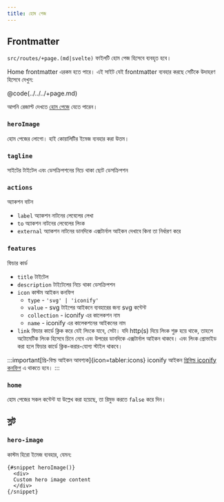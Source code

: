 ```yaml
---
title: হোম পেজ
---
```


## Frontmatter

`src/routes/+page.(md|svelte)` ফাইলটি হোম পেজ হিসেবে ব্যবহৃত হবে।

Home frontmatter এরকম হতে পারে।
এই সাইট যেই frontmatter ব্যবহার করছে সেটিকে উদাহরণ হিসেবে দেখুন:

@code(../../../+page.md)

আপনি রেজাল্ট দেখতে [হোম পেজে](/) যেতে পারেন।

### `heroImage`

হোম পেজের লোগো। হাই কোয়ালিটির ইমেজ ব্যবহার করা উত্তম।

### `tagline`

সাইটের টাইটেল এবং ডেসক্রিপশনের নিচে থাকা ছোট ডেসক্রিপশন

### `actions`

অ্যাকশন বাটন
* `label`
  অ্যাকশন নাটনের লেবেলের লেখা
* `to`
  অ্যাকশন নাটনের লেবেলের লিংক
* `external`
  অ্যাকশন নাটনের ডানদিকে এক্সটার্নাল আইকন দেখাবে কিনা তা নির্ধারণ করে

### `features`

ফিচার কার্ড

* `title`
  টাইটেল
* `description`
  টাইটেলের নিচে থাকা ডেসক্রিপশন
* `icon`
  কাস্টম আইকন কনফিগ
  * `type` - `'svg' | 'iconify'`
  * `value` - svg টাইপের আইকনে ব্যবহারের জন্য svg কন্টেন্ট
  * `collection` - iconify এর কালেকশন নাম
  * `name` - iconify এর কালেকশনের আইকনের নাম
* `link`
  ফিচার কার্ডে ক্লিক করে যেই লিংকে যাবে, সেটা।
  যদি http(s) দিয়ে লিংক শুরু হয়ে থাকে, তাহলে অটোমেটিক লিংক হিসেবে চিনে নেবে এবং উপরের ডানদিকে এক্সটার্নাল আইকন থাকবে।
  এবং লিংক প্রোভাইড করা হলে ফিচার কার্ডে ক্লিক-করার-যোগ্য স্টাইল থাকবে।

:::important[প্রি-বিল্ড আইকন আবশ্যক]{icon=tabler:icons}
iconify আইকন [প্রিবিল্ড iconify কনফিগ](/reference/default-theme/#preBuildIconifyIcons) এ থাকতে হবে।
:::

### `home`

হোম পেজের সকল কন্টেন্ট যা উল্লেখ করা হয়েছে, তা রিমুভ করতে `false` করে দিন।

## স্লট

### `hero-image`

কাস্টম হিরো ইমেজ ব্যবহার, যেমন:

```svelte title="/src/routes/+page.(md|svelte)"
{#snippet heroImage()}
  <div>
  Custom hero image content
  </div>
{/snippet}
```

